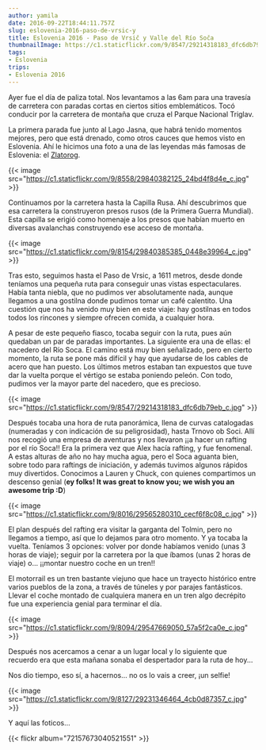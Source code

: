 ```yaml
---
author: yamila
date: 2016-09-22T18:44:11.757Z
slug: eslovenia-2016-paso-de-vrsic-y
title: Eslovenia 2016 - Paso de Vrsič y Valle del Río Soča
thumbnailImage: https://c1.staticflickr.com/9/8547/29214318183_dfc6db79eb_c.jpg
tags:
- Eslovenia
trips:
- Eslovenia 2016
---
```


Ayer fue el día de paliza total. Nos levantamos a las 6am para una travesía de carretera con paradas cortas en ciertos sitios emblemáticos. Tocó conducir por la carretera de montaña que cruza el Parque Nacional Triglav.

La primera parada fue junto al Lago Jasna, que habrá tenido momentos mejores, pero que está drenado, como otros cauces que hemos visto en Eslovenia. Ahí le hicimos una foto a una de las leyendas más famosas de Eslovenia: el <a href="https://es.m.wikipedia.org/wiki/Zlatorog" target="_new">Zlatorog</a>.

{{< image src="https://c1.staticflickr.com/9/8558/29840382125_24bd4f8d4e_c.jpg" >}}

Continuamos por la carretera hasta la Capilla Rusa. Ahí descubrimos que esa carretera la construyeron presos rusos (de la Primera Guerra Mundial). Esta capilla se erigió como homenaje a los presos que habían muerto en diversas avalanchas construyendo ese acceso de montaña.

{{< image src="https://c1.staticflickr.com/9/8154/29840385385_0448e39964_c.jpg" >}}

Tras esto, seguimos hasta el Paso de Vrsic, a 1611 metros, desde donde teníamos una pequeña ruta para conseguir unas vistas espectaculares. Había tanta niebla, que no pudimos ver absolutamente nada, aunque llegamos a una gostilna donde pudimos tomar un café calentito. Una cuestión que nos ha venido muy bien en este viaje: hay gostilnas en todos todos los rincones y siempre ofrecen comida, a cualquier hora.

A pesar de este pequeño fiasco, tocaba seguir con la ruta, pues aún quedaban un par de paradas importantes. La siguiente era una de ellas: el nacedero del Río Soca. El camino está muy bien señalizado, pero en cierto momento, la ruta se pone más difícil y hay que ayudarse de los cables de acero que han puesto. Los últimos metros estaban tan expuestos que tuve dar la vuelta porque el vértigo se estaba poniendo peleón. Con todo, pudimos ver la mayor parte del nacedero, que es precioso.

{{< image src="https://c1.staticflickr.com/9/8547/29214318183_dfc6db79eb_c.jpg" >}}

Después tocaba una hora de ruta panorámica, llena de curvas catalogadas (numeradas y con indicación de su peligrosidad), hasta Trnovo ob Soci. Allí nos recogió una empresa de aventuras y nos llevaron ¡¡a hacer un rafting por el río Soca!! Era la primera vez que Alex hacía rafting, y fue fenomenal. A estas alturas de año no hay mucha agua, pero el Soca aguanta bien, sobre todo para raftings de iniciación, y además tuvimos algunos rápidos muy divertidos. Conocimos a Lauren y Chuck, con quienes compartimos un descenso genial (<strong>ey folks! It was great to know you; we wish you an awesome trip :D</strong>)

{{< image src="https://c1.staticflickr.com/9/8016/29565280310_cecf6f8c08_c.jpg" >}}

El plan después del rafting era visitar la garganta del Tolmin, pero no llegamos a tiempo, así que lo dejamos para otro momento. Y ya tocaba la vuelta. Teníamos 3 opciones: volver por donde habíamos venido (unas 3 horas de viaje); seguir por la carretera por la que íbamos (unas 2 horas de viaje) o... ¡¡montar nuestro coche en un tren!!

El motorrail es un tren bastante viejuno que hace un trayecto histórico entre varios pueblos de la zona, a través de túneles y por parajes fantásticos. Llevar el coche montado de cualquiera manera en un tren algo decrépito fue una experiencia genial para terminar el día.

{{< image src="https://c1.staticflickr.com/9/8094/29547669050_57a5f2ca0e_c.jpg" >}}

Después nos acercamos a cenar a un lugar local y lo siguiente que recuerdo era que esta mañana sonaba el despertador para la ruta de hoy...

Nos dio tiempo, eso sí, a hacernos... no os lo vais a creer, ¡un selfie!

{{< image src="https://c1.staticflickr.com/9/8127/29231346464_4cb0d87357_c.jpg" >}}

Y aquí las foticos...

{{< flickr album="72157673040521551" >}}
